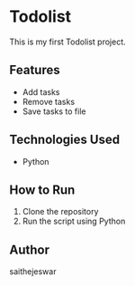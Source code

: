 # Todolist

This is my first Todolist project.

## Features
- Add tasks
- Remove tasks
- Save tasks to file

## Technologies Used
- Python

## How to Run
1. Clone the repository
2. Run the script using Python

## Author
saithejeswar
